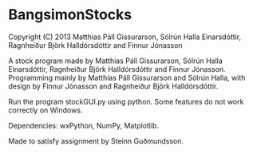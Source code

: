 BangsimonStocks
===============
Copyright (C) 2013 Matthías Páll Gissurarson, Sólrún Halla Einarsdóttir, Ragnheiður Björk Halldórsdóttir and Finnur Jónasson

A stock program made by Matthías Páll Gissurarson, Sólrún Halla Einarsdóttir, Ragnheiður Björk Halldórsdóttir and Finnur Jónasson. Programming mainly by Matthías Páll Gissurarson and Sólrún Halla, with design by Finnur Jónasson and Ragnheiður Björk Halldórsdóttir.

Run the program stockGUI.py using python. Some features do not work correctly on Windows.


Dependencies: wxPython, NumPy, Matplotlib.


Made to satisfy assignment by Steinn Guðmundsson.
